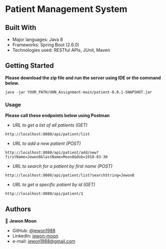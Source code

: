 # Patient Management System

> 

## Built With

- Major languages: Java 8
- Frameworks: Spring Boot (2.6.0)
- Technologies used: RESTful APIs, JUnit, Maven

## Getting Started
**Please download the zip file and run the server using IDE or the command below.**
```
java -jar YOUR_PATH/UHN_Assignment-main/patient-0.0.1-SNAPSHOT.jar
```

### Usage
**Please call these endpoints below using Postman**

- *URL to get a list of all patients (GET)*
```
http://localhost:8080/api/patient/list
```
- *URL to add a new patient (POST)*
```
http://localhost:8080/api/patient/add/new?firstName=Jewon8&lastName=Moon8&dob=1918-03-30
```
- *URL to search for a patient by first name (POST)*
```
http://localhost:8080/api/patient/list?searchString=Jewon8
```
- *URL to get a specific patient by id (GET)*
```
http://localhost:8080/api/patient/1
```

## Authors

👤 **Jewon Moon**

- GitHub: [@jewon1988](https://github.com/jewon1988)
- LinkedIn: [jewon-moon](https://linkedin.com/in/jewon-moon)
- e-mail: jewon1988@gmail.com

